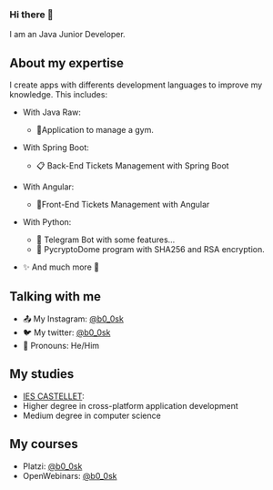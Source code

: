 
<!--
**b0-0sk/b0-0sk** is a ✨ _special_ ✨ repository because its `README.md` (this file) appears on your GitHub profile.
-->
### Hi there 👋
 I am an Java Junior Developer. 
 
 ## About my expertise 
 
 I create apps with differents development languages to improve my knowledge. This includes: 
 
  - With Java Raw: 
    - 🤸‍Application to manage a gym. 
    
  - With Spring Boot: 
    - 📋 Back-End Tickets Management with Spring Boot 
    
  - With Angular: 
    - 👱‍Front-End Tickets Management with Angular 
    
  - With Python: 
    - 🤖 Telegram Bot with some features… 
    - 📩 PycryptoDome program with SHA256 and RSA encryption. 
    
  - ✨ And much more 🙂 
  
 ## Talking with me 
 
  - 📤 My Instagram: [@b0_0sk](https://www.instagram.com/b0_0sk/) 
  - 🐦 My twitter: [@b0_0sk](https://twitter.com/b0_0sk) 
  - 💬 Pronouns: He/Him 
 ## My studies
  - [IES CASTELLET](http://inscastellet.cat/):
   - Higher degree in cross-platform application development
   - Medium degree in computer science
 ## My courses
  - Platzi: [@b0_0sk](https://platzi.com/@arnau-bosch/) 
  - OpenWebinars: [@b0_0sk](https://openwebinars.net/@Gol6pq0v/) 


